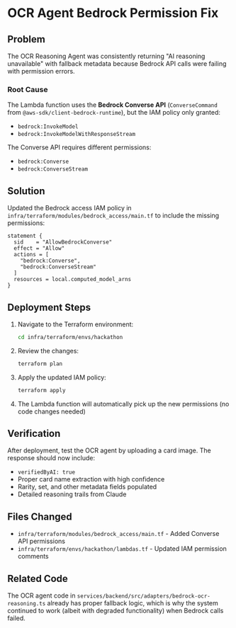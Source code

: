 # OCR Agent Bedrock Permission Fix

## Problem

The OCR Reasoning Agent was consistently returning "AI reasoning unavailable" with fallback metadata because Bedrock API calls were failing with permission errors.

### Root Cause

The Lambda function uses the **Bedrock Converse API** (`ConverseCommand` from `@aws-sdk/client-bedrock-runtime`), but the IAM policy only granted:

- `bedrock:InvokeModel`
- `bedrock:InvokeModelWithResponseStream`

The Converse API requires different permissions:

- `bedrock:Converse`
- `bedrock:ConverseStream`

## Solution

Updated the Bedrock access IAM policy in `infra/terraform/modules/bedrock_access/main.tf` to include the missing permissions:

```hcl
statement {
  sid    = "AllowBedrockConverse"
  effect = "Allow"
  actions = [
    "bedrock:Converse",
    "bedrock:ConverseStream"
  ]
  resources = local.computed_model_arns
}
```

## Deployment Steps

1. Navigate to the Terraform environment:

   ```bash
   cd infra/terraform/envs/hackathon
   ```

2. Review the changes:

   ```bash
   terraform plan
   ```

3. Apply the updated IAM policy:

   ```bash
   terraform apply
   ```

4. The Lambda function will automatically pick up the new permissions (no code changes needed)

## Verification

After deployment, test the OCR agent by uploading a card image. The response should now include:

- `verifiedByAI: true`
- Proper card name extraction with high confidence
- Rarity, set, and other metadata fields populated
- Detailed reasoning trails from Claude

## Files Changed

- `infra/terraform/modules/bedrock_access/main.tf` - Added Converse API permissions
- `infra/terraform/envs/hackathon/lambdas.tf` - Updated IAM permission comments

## Related Code

The OCR agent code in `services/backend/src/adapters/bedrock-ocr-reasoning.ts` already has proper fallback logic, which is why the system continued to work (albeit with degraded functionality) when Bedrock calls failed.
